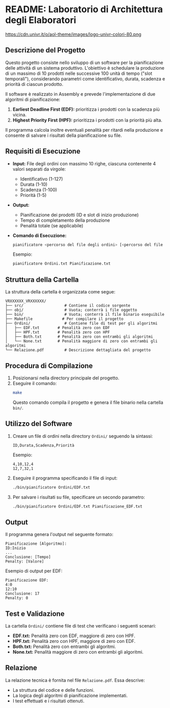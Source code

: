 # README: Laboratorio di Architettura degli Elaboratori
https://cdn.univr.it/o/aol-theme/images/logo-univr-colori-80.png

## Descrizione del Progetto
Questo progetto consiste nello sviluppo di un software per la pianificazione delle attività di un sistema produttivo. L'obiettivo è schedulare la produzione di un massimo di 10 prodotti nelle successive 100 unità di tempo ("slot temporali"), considerando parametri come identificativo, durata, scadenza e priorità di ciascun prodotto.

Il software è realizzato in Assembly e prevede l'implementazione di due algoritmi di pianificazione:
1. **Earliest Deadline First (EDF):** prioritizza i prodotti con la scadenza più vicina.
2. **Highest Priority First (HPF):** prioritizza i prodotti con la priorità più alta.

Il programma calcola inoltre eventuali penalità per ritardi nella produzione e consente di salvare i risultati della pianificazione su file.

## Requisiti di Esecuzione
- **Input:** File degli ordini con massimo 10 righe, ciascuna contenente 4 valori separati da virgole:
  - Identificativo (1-127)
  - Durata (1-10)
  - Scadenza (1-100)
  - Priorità (1-5)

- **Output:**
  - Pianificazione dei prodotti (ID e slot di inizio produzione)
  - Tempo di completamento della produzione
  - Penalità totale (se applicabile)

- **Comando di Esecuzione:**
  ```bash
  pianificatore <percorso del file degli ordini> [<percorso del file di output>]
  ```
  Esempio:
  ```bash
  pianificatore Ordini.txt Pianificazione.txt
  ```

## Struttura della Cartella
La struttura della cartella è organizzata come segue:

```
VRXXXXXX_VRXXXXXX/
├── src/                  # Contiene il codice sorgente
├── obj/                  # Vuota; conterrà i file oggetto
├── bin/                  # Vuota; conterrà il file binario eseguibile
├── Makefile             # Per compilare il progetto
├── Ordini/               # Contiene file di test per gli algoritmi
│   ├── EDF.txt        # Penalità zero con EDF
│   ├── HPF.txt        # Penalità zero con HPF
│   ├── Both.txt       # Penalità zero con entrambi gli algoritmi
│   └── None.txt       # Penalità maggiore di zero con entrambi gli algoritmi
└── Relazione.pdf         # Descrizione dettagliata del progetto
```

## Procedura di Compilazione
1. Posizionarsi nella directory principale del progetto.
2. Eseguire il comando:
   ```bash
   make
   ```
   Questo comando compila il progetto e genera il file binario nella cartella `bin/`.

## Utilizzo del Software
1. Creare un file di ordini nella directory `Ordini/` seguendo la sintassi:
   ```
   ID,Durata,Scadenza,Priorità
   ```
   Esempio:
   ```
   4,10,12,4
   12,7,32,1
   ```
2. Eseguire il programma specificando il file di input:
   ```bash
   ./bin/pianificatore Ordini/EDF.txt
   ```
3. Per salvare i risultati su file, specificare un secondo parametro:
   ```bash
   ./bin/pianificatore Ordini/EDF.txt Pianificazione_EDF.txt
   ```

## Output
Il programma genera l'output nel seguente formato:
```
Pianificazione [Algoritmo]:
ID:Inizio
...
Conclusione: [Tempo]
Penalty: [Valore]
```
Esempio di output per EDF:
```
Pianificazione EDF:
4:0
12:10
Conclusione: 17
Penalty: 0
```

## Test e Validazione
La cartella `Ordini/` contiene file di test che verificano i seguenti scenari:
- **EDF.txt:** Penalità zero con EDF, maggiore di zero con HPF.
- **HPF.txt:** Penalità zero con HPF, maggiore di zero con EDF.
- **Both.txt:** Penalità zero con entrambi gli algoritmi.
- **None.txt:** Penalità maggiore di zero con entrambi gli algoritmi.

## Relazione
La relazione tecnica è fornita nel file `Relazione.pdf`. Essa descrive:
- La struttura del codice e delle funzioni.
- La logica degli algoritmi di pianificazione implementati.
- I test effettuati e i risultati ottenuti.
